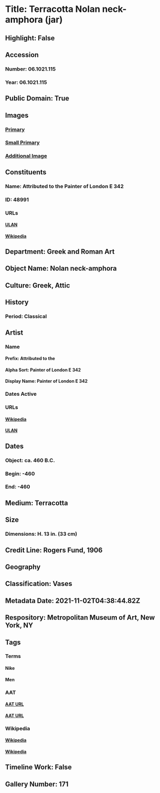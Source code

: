 # Title: Terracotta Nolan neck-amphora (jar)
## Highlight: False
## Accession
### Number: 06.1021.115
### Year: 06.1021.115
## Public Domain: True
## Images
### [Primary](https://images.metmuseum.org/CRDImages/gr/original/DP114806.jpg)
### [Small Primary](https://images.metmuseum.org/CRDImages/gr/web-large/DP114806.jpg)
### [Additional Image](https://images.metmuseum.org/CRDImages/gr/original/DP114807.jpg)
## Constituents
### Name: Attributed to the Painter of London E 342
### ID: 48991
### URLs
#### [ULAN](http://vocab.getty.edu/page/ulan/500075683)
#### [Wikipedia](https://www.wikidata.org/wiki/Q26214454)
## Department: Greek and Roman Art
## Object Name: Nolan neck-amphora
## Culture: Greek, Attic
## History
### Period: Classical
## Artist
### Name
#### Prefix: Attributed to the
#### Alpha Sort: Painter of London E 342
#### Display Name: Painter of London E 342
### Dates Active
### URLs
#### [Wikipedia](https://www.wikidata.org/wiki/Q26214454)
#### [ULAN](http://vocab.getty.edu/page/ulan/500075683)
## Dates
### Object: ca. 460 B.C.
### Begin: -460
### End: -460
## Medium: Terracotta
## Size
### Dimensions: H. 13 in. (33 cm)
## Credit Line: Rogers Fund, 1906
## Geography
## Classification: Vases
## Metadata Date: 2021-11-02T04:38:44.82Z
## Respository: Metropolitan Museum of Art, New York, NY
## Tags
### Terms
#### Nike
#### Men
### AAT
#### [AAT URL](http://vocab.getty.edu/page/ia/901000070)
#### [AAT URL](http://vocab.getty.edu/page/aat/300025928)
### Wikipedia
#### [Wikipedia]()
#### [Wikipedia]()
## Timeline Work: False
## Gallery Number: 171